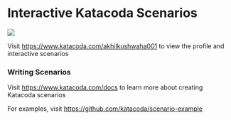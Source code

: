 # Interactive Katacoda Scenarios

[![](http://shields.katacoda.com/katacoda/akhilkushwaha001/count.svg)](https://www.katacoda.com/akhilkushwaha001 "Get your profile on Katacoda.com")

Visit https://www.katacoda.com/akhilkushwaha001 to view the profile and interactive scenarios

### Writing Scenarios
Visit https://www.katacoda.com/docs to learn more about creating Katacoda scenarios

For examples, visit https://github.com/katacoda/scenario-example
